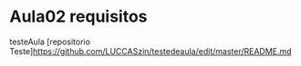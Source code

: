 #  Aula02  requisitos
testeAula
[repositorio Teste]https://github.com/LUCCASzin/testedeaula/edit/master/README.md
